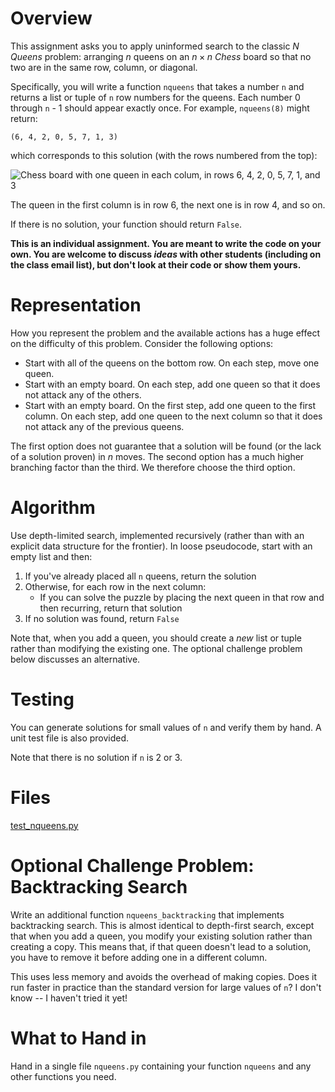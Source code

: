# Overview

This assignment asks you to apply uninformed search to the classic *N Queens* problem: arranging $n$ queens on an $n \times n$ *Chess* board so that no two are in the same row, column, or diagonal.

Specifically, you will write a function `nqueens` that takes a number `n` and returns a list or tuple of `n` row numbers for the queens. Each number 0 through `n` - 1 should appear exactly once. For example, `nqueens(8)` might return:

`(6, 4, 2, 0, 5, 7, 1, 3)`

which corresponds to this solution (with the rows numbered from the top):

![Chess board with one queen in each colum, in rows 6, 4, 2, 0, 5, 7, 1, and 3](https://upload.wikimedia.org/wikipedia/commons/9/93/%D7%97%D7%99%D7%93%D7%AA_%D7%A9%D7%9E%D7%95%D7%A0%D7%94_%D7%94%D7%9E%D7%9C%D7%9B%D7%95%D7%AA.jpg)

The queen in the first column is in row 6, the next one is in row 4, and so on.

If there is no solution, your function should return `False`.

**This is an individual assignment. You are meant to write the code on your own. You are welcome to discuss *ideas* with other students (including on the class email list), but don't look at their code or show them yours.**

# Representation
How you represent the problem and the available actions has a huge effect on the difficulty of this problem. Consider the following options:

* Start with all of the queens on the bottom row. On each step, move one queen.
* Start with an empty board. On each step, add one queen so that it does not attack any of the others.
* Start with an empty board. On the first step, add one queen to the first column. On each step, add one queen to the next column so that it does not attack any of the previous queens.

The first option does not guarantee that a solution will be found (or the lack of a solution proven) in $n$ moves. The second option has a much higher branching factor than the third. We therefore choose the third option.

# Algorithm
Use depth-limited search, implemented recursively (rather than with an explicit data structure for the frontier). In loose pseudocode, start with an empty list and then:

1. If you've already placed all `n` queens, return the solution
2. Otherwise, for each row in the next column:
   * If you can solve the puzzle by placing the next queen in that row and then recurring, return that solution
3. If no solution was found, return `False`

Note that, when you add a queen, you should create a *new* list or tuple rather than modifying the existing one. The optional challenge problem below discusses an alternative.

# Testing
You can generate solutions for small values of `n` and verify them by hand. A unit test file is also provided.

Note that there is no solution if `n` is 2 or 3.

# Files
[test_nqueens.py](../test/test_nqueens.py)

# Optional Challenge Problem: Backtracking Search
Write an additional function `nqueens_backtracking` that implements backtracking search. This is almost identical to depth-first search, except that when you add a queen, you modify your existing solution rather than creating a copy. This means that, if that queen doesn't lead to a solution, you have to remove it before adding one in a different column.

This uses less memory and avoids the overhead of making copies. Does it run faster in practice than the standard version for large values of `n`? I don't know -- I haven't tried it yet!

# What to Hand in
Hand in a single file `nqueens.py` containing your function `nqueens` and any other functions you need.
